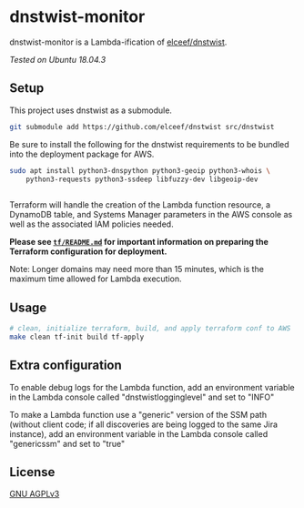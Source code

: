 # dnstwist-monitor

dnstwist-monitor is a Lambda-ification of [elceef/dnstwist](https://github.com/elceef/dnstwist).

*Tested on Ubuntu 18.04.3*

## Setup

This project uses dnstwist as a submodule. 
```bash
git submodule add https://github.com/elceef/dnstwist src/dnstwist
```

Be sure to install the following for the dnstwist requirements to be bundled into the deployment package for AWS.

```bash
sudo apt install python3-dnspython python3-geoip python3-whois \
    python3-requests python3-ssdeep libfuzzy-dev libgeoip-dev
    
```

Terraform will handle the creation of the Lambda function resource, a DynamoDB table, and Systems Manager parameters in the AWS console as well as the associated IAM policies needed. 

**Please see [`tf/README.md`](tf/README.md) for important information on preparing the Terraform configuration for deployment.**

Note: Longer domains may need more than 15 minutes, which is the maximum time allowed for Lambda execution. 

## Usage

```bash
# clean, initialize terraform, build, and apply terraform conf to AWS
make clean tf-init build tf-apply
```

## Extra configuration

To enable debug logs for the Lambda function, add an environment variable in the Lambda console called "dnstwistlogginglevel" and set to "INFO"

To make a Lambda function use a "generic" version of the SSM path (without client code; if all discoveries are being logged to the same Jira instance), add an environment variable in the Lambda console called "genericssm" and set to "true"

## License
[GNU AGPLv3](LICENSE)